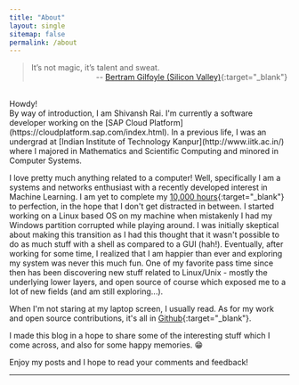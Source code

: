 ```yaml
---
title: "About"
layout: single
sitemap: false
permalink: /about
---
```


> It’s not magic, it’s talent and sweat.<br>&emsp;&emsp;&emsp;&emsp;&emsp;&emsp;&emsp;&emsp; -- [Bertram Gilfoyle (Silicon Valley)](https://youtu.be/2-OQhot_ml0){:target="_blank"}

<br>
Howdy!<br>
By way of introduction, I am Shivansh Rai. I'm currently a software developer
working on the [SAP Cloud Platform](https://cloudplatform.sap.com/index.html).
In a previous life, I was an undergrad at [Indian Institute of Technology
Kanpur](http://www.iitk.ac.in/) where I majored in Mathematics and Scientific
Computing and minored in Computer Systems.

I love pretty much anything related to a computer! Well, specifically I am a systems and networks enthusiast with a recently developed interest in Machine Learning. I am yet to complete my [10,000 hours](https://en.wikipedia.org/wiki/Outliers_(book)){:target="_blank"} to perfection, in the hope that I don't get distracted in between. I started working on a Linux based OS on my machine when mistakenly I had my Windows partition corrupted while playing around. I was initially skeptical about making this transition as I had this thought that it wasn't possible to do as much stuff with a shell as compared to a GUI (hah!). Eventually, after working for some time, I realized that I am happier than ever and exploring my system was never this much fun. One of my favorite pass time since then has been discovering new stuff related to Linux/Unix - mostly the underlying lower layers, and open source of course which exposed me to a lot of new fields (and am still exploring...).

When I'm not staring at my laptop screen, I usually
read.  As for
my work and open source contributions, it's all in
[Github](https://github.com/shivansh){:target="_blank"}.

I made this blog in a hope to share some of the interesting stuff which I come
across, and also for some happy memories. &#x1F601;

Enjoy my posts and I hope to read your comments and feedback!

***

